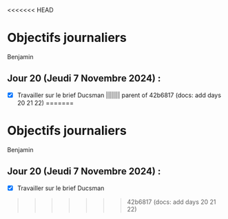 <<<<<<< HEAD
# Objectifs journaliers

Benjamin

## Jour 20 (Jeudi 7 Novembre 2024) :

- [x] Travailler sur le brief Ducsman
||||||| parent of 42b6817 (docs: add days 20 21 22)
=======
# Objectifs journaliers

Benjamin

## Jour 20 (Jeudi 7 Novembre 2024) :

- [x] Travailler sur le brief Ducsman
>>>>>>> 42b6817 (docs: add days 20 21 22)
